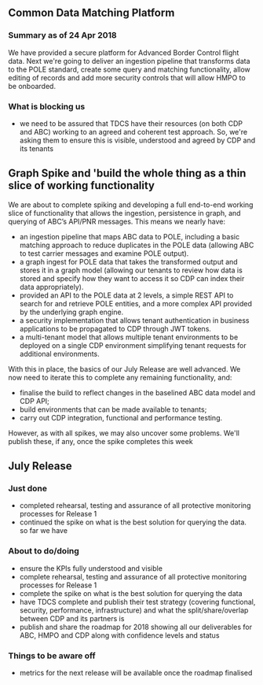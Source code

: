 ## Common Data Matching Platform

### Summary as of 24 Apr 2018
We have provided a secure platform for Advanced Border Control flight data. Next we're going to deliver an ingestion pipeline that transforms data to the POLE standard, create some query and matching functionality, allow editing of records and add more security controls that will allow HMPO to be onboarded.

### What is blocking us
- we need to be assured that TDCS have their resources (on both CDP and ABC) working to an agreed and coherent test approach. So, we're asking them to ensure this is visible, understood and agreed by CDP and its tenants


## Graph Spike and 'build the whole thing as a thin slice of working functionality

We are about to complete spiking and developing a full end-to-end working slice of functionality that allows the ingestion, persistence in graph, and querying of ABC’s API/PNR messages. This means we nearly have:
 - an ingestion pipeline that maps ABC data to POLE, including a basic matching approach to reduce duplicates in the POLE data (allowing ABC to test carrier messages and examine POLE output). 
- a graph ingest for POLE data that takes the transformed output and stores it in a graph model (allowing our tenants to review how data is stored and specify how they want to access it so CDP can index their data appropriately).
- provided an API to the POLE data at 2 levels, a simple REST API to search for and retrieve POLE entities, and a more complex API provided by the underlying graph engine.
- a security implementation that allows tenant authentication in business applications to be propagated to CDP through JWT tokens.
- a multi-tenant model that allows multiple tenant environments to be deployed on a single CDP environment simplifying tenant requests for additional environments.
 
With this in place, the basics of our July Release are well advanced. We now need to iterate this to complete any remaining functionality, and:
- finalise the build to reflect changes in the baselined ABC data model and CDP API;
- build environments that can be made available to tenants;
- carry out CDP integration, functional and performance testing.

However, as with all spikes, we may also uncover some problems. We'll publish these, if any, once the spike completes this week

## July Release

### Just done
- completed rehearsal, testing and assurance of all protective monitoring processes for Release 1
- continued the spike on what is the best solution for querying the data. so far we have

### About to do/doing
- ensure the KPIs fully understood and visible
- complete rehearsal, testing and assurance of all protective monitoring processes for Release 1
- complete the spike on what is the best solution for querying the data
- have TDCS complete and publish their test strategy (covering functional, security, performance, infrastructure) and what the split/share/overlap between CDP and its partners is
- publish and share the roadmap for 2018 showing all our deliverables for ABC, HMPO and CDP along with confidence levels and status

### Things to be aware off
   - metrics for the next release will be available once the roadmap finalised
